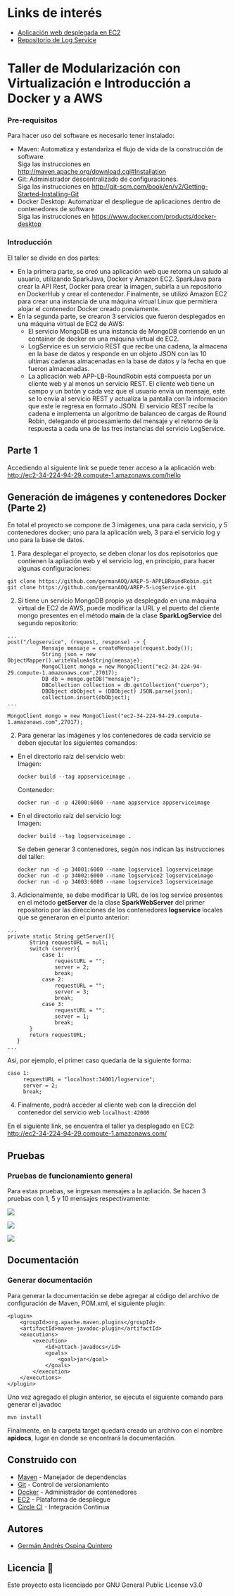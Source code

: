 # Links de interés 
* [Aplicación web desplegada en EC2](http://ec2-34-224-94-29.compute-1.amazonaws.com/)
* [Repositorio de Log Service](https://github.com/germanAOQ/AREP-5-LogService.git)

# Taller de Modularización con Virtualización e Introducción a Docker y a AWS
### Pre-requisitos
Para hacer uso del software es necesario tener instalado:
* Maven: Automatiza y estandariza el flujo de vida de la construcción de software.                 
    Siga las instrucciones en http://maven.apache.org/download.cgi#Installation
* Git: Administrador descentralizado de configuraciones.                     
    Siga las instrucciones en http://git-scm.com/book/en/v2/Getting-Started-Installing-Git
* Docker Desktop: Automatizar el despliegue de aplicaciones dentro de contenedores de software                                   
    Siga las instrucciones en https://www.docker.com/products/docker-desktop
    
### Introducción
El taller se divide en dos partes:
- En la primera parte, se creó una aplicación web que retorna un saludo al usuario, utilizando SparkJava, Docker y Amazon EC2. SparkJava para crear la API Rest, Docker para
crear la imagen, subirla a un repositorio en DockerHub y crear el contenedor. Finalmente, se utilizó Amazon EC2 para crear una instancia de una máquina virtual Linux que
permitíera alojar el contenedor Docker creado previamente.
- En la segunda parte, se crearon 3 servicios que fueron desplegados en una máquina virtual de EC2 de AWS:
  - El servicio MongoDB es una instancia de MongoDB corriendo en un container de docker en una máquina virtual de EC2.
  - LogService es un servicio REST que recibe una cadena, la almacena en la base de datos y responde en un objeto JSON con las 10 ultimas cadenas almacenadas en la base de datos
    y la fecha en que fueron almacenadas.
  - La aplicación web APP-LB-RoundRobin está compuesta por un cliente web y al menos un servicio REST. El cliente web tiene un campo y un botón y cada vez que el usuario envía 
  un mensaje, este se lo envía al servicio REST y actualiza la pantalla con la información que este le regresa en formato JSON. El servicio REST recibe la cadena e implementa 
  un algoritmo de balanceo de cargas de Round Robin, delegando el procesamiento del mensaje y el retorno de la respuesta a cada una de las tres instancias del servicio LogService.
  
 ## Parte 1
 Accediendo al siguiente link se puede tener acceso a la aplicación web:                                                       
 http://ec2-34-224-94-29.compute-1.amazonaws.com/hello
 ## Generación de imágenes y contenedores Docker (Parte 2)
 En total el proyecto se compone de 3 imágenes, una para cada servicio, y 5 contenedores docker; uno para la aplicación web, 3 para el servicio log y uno para la base de datos.              
 1. Para desplegar el proyecto, se deben clonar los dos repisotorios que contienen la apliación web y el servicio log, en principio, para hacer algunas configuraciones:
   ```
   git clone https://github.com/germanAOQ/AREP-5-APPLBRoundRobin.git
   git clone https://github.com/germanAOQ/AREP-5-LogService.git
   ```
 2. Si tiene un servicio MongoDB propio ya desplegado en una máquina virtual de EC2 de AWS, puede modificar la URL y el puerto del cliente mongo presentes en el método **main**
 de la clase **SparkLogService** del segundo repositorio:
   ```
   ...
   post("/logservice", (request, response) -> {
              Mensaje mensaje = createMensaje(request.body());
              String json = new ObjectMapper().writeValueAsString(mensaje);
              MongoClient mongo = new MongoClient("ec2-34-224-94-29.compute-1.amazonaws.com",27017);
              DB db = mongo.getDB("mensaje");
              DBCollection collection = db.getCollection("cuerpo");
              DBObject dbObject = (DBObject) JSON.parse(json);
              collection.insert(dbObject);
   ...
   ```
   ```
   MongoClient mongo = new MongoClient("ec2-34-224-94-29.compute-1.amazonaws.com",27017);
 ```
 2. Para generar las imágenes y los contenedores de cada servicio se deben ejecutar los siguientes comandos:                                                     
  - En el directorio raíz del servicio web:                                                                                     
    Imagen:
    ```
    docker build --tag appserviceimage .
    ```
    Contenedor:
    ```
    docker run -d -p 42000:6000 --name appservice appserviceimage
    ```
  - En el directorio raíz del servicio log:                                                             
    Imagen:                                                       
      ```
      docker build --tag logserviceimage .
      ```                                                    
    Se deben generar 3 contenedores, según nos indican las instrucciones del taller:                                            
      ```
      docker run -d -p 34001:6000 --name logservice1 logserviceimage
      docker run -d -p 34002:6000 --name logservice2 logserviceimage
      docker run -d -p 34003:6000 --name logservice3 logserviceimage
      ```
   3. Adicionalmente, se debe modificar la URL de los log service presentes en el método **getServer** de la clase **SparkWebServer** del primer repositorio por las direcciones de 
   los contenedores **logservice** locales que se generaron en el punto anterior:
   ```
   ...
   private static String getServer(){
          String requestURL = null;
          switch (server){
              case 1:
                  requestURL = "";
                  server = 2;
                  break;
              case 2:
                  requestURL = "";
                  server = 3;
                  break;
              case 3:
                  requestURL = "";
                  server = 1;
                  break;
          }
          return requestURL;
      }
   ...
   ``` 
   Así, por ejemplo, el primer caso quedaría de la siguiente forma: 
  ```
  case 1:
       requestURL = "localhost:34001/logservice";
       server = 2;
       break;
   ```
   4. Finalmente, podrá acceder al cliente web con la dirección del contenedor del servicio web ```localhost:42000```
   
   En el siguiente link, se encuentra el taller ya desplegado en EC2:                                                      
   http://ec2-34-224-94-29.compute-1.amazonaws.com/
   ## Pruebas
   ### Pruebas de funcionamiento general
   Para estas pruebas, se ingresan mensajes a la apliación. Se hacen 3 pruebas con 1, 5 y 10 mensajes respectivamente:  
   
   ![](images/prueba_1.PNG)
   
   ![](images/prueba_2.PNG)
   
   ![](images/prueba_3.PNG)
   
## Documentación
### Generar documentación
Para generar la documentación se debe agregar al código del archivo de configuración de Maven, POM.xml, el siguiente plugin:
```
<plugin>
	<groupId>org.apache.maven.plugins</groupId>
	<artifactId>maven-javadoc-plugin</artifactId>
	<executions>
		<execution>
			<id>attach-javadocs</id>
			<goals>
				<goal>jar</goal>
			</goals>
		</execution>
	</executions>
</plugin>

```
Uno vez agregado el plugin anterior, se ejecuta el siguiente comando para generar el javadoc
```
mvn install
```
Finalmente, en la carpeta target quedará creado un archivo con el nombre **apidocs**, lugar en donde se encontrará la documentación.
## Construido con 
* [Maven](https://maven.apache.org/) - Manejador de dependencias
* [Git](https://github.com/) - Control de versionamiento
* [Docker](https://www.docker.com/) - Administrador de contenedores 
* [EC2](https://aws.amazon.com/es/ec2/) - Plataforma de despliegue
* [Circle CI]() - Integración Continua

## Autores 
* [Germán Andrés Ospina Quintero](https://github.com/germanAOQ)

## Licencia 📄
Este proyecto esta licenciado por GNU General Public License v3.0
  
